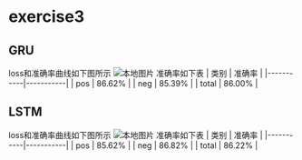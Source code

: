 # exercise3
## GRU
loss和准确率曲线如下图所示
![本地图片](file:///F:/latex/RNN/1.jpg)
准确率如下表
| 类别      | 准确率       | 
|-----------|-----------|
| pos    | 86.62%     | 
| neg     |   85.39%   | 
| total     | 86.00%     | 

## LSTM
loss和准确率曲线如下图所示
![本地图片](file:///F:/latex/RNN/2.jpeg)
准确率如下表
| 类别      | 准确率       | 
|-----------|-----------|
| pos    | 85.62%     | 
| neg     |   86.82%   | 
| total     | 86.22%     | 
